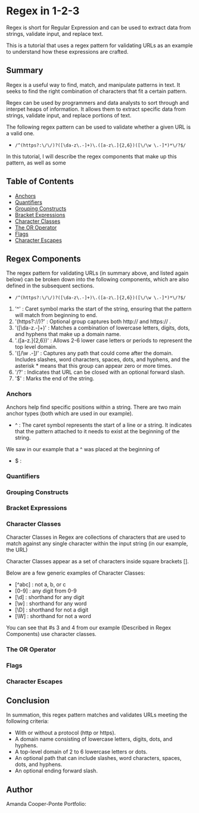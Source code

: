 
# Regex in 1-2-3 

Regex is short for Regular Expression and can be used to extract data from strings, validate input, and replace text.

This is a tutorial that uses a regex pattern for validating URLs as an example to understand how these expressions are crafted.

## Summary

Regex is a useful way to find, match, and manipulate patterns in text. It seeks to find the right combination of characters that fit a certain pattern.

Regex can be used by programmers and data analysts to sort through and interpet heaps of information. It allows them to extract specific data from strings, validate input, and replace portions of text.

The following regex pattern can be used to validate whether a given URL is a valid one.
 
* `/^(https?:\/\/)?([\da-z\.-]+)\.([a-z\.]{2,6})([\/\w \.-]*)*\/?$/`

In this tutorial, I will describe the regex components that make up this pattern, as well as some 

## Table of Contents

- [Anchors](#anchors)
- [Quantifiers](#quantifiers)
- [Grouping Constructs](#grouping-constructs)
- [Bracket Expressions](#bracket-expressions)
- [Character Classes](#character-classes)
- [The OR Operator](#the-or-operator)
- [Flags](#flags)
- [Character Escapes](#character-escapes)

## Regex Components

The regex pattern for validating URLs (in summary above, and listed again below) can be broken down into the following components, which are also defined in the subsequent sections. 
* `/^(https?:\/\/)?([\da-z\.-]+)\.([a-z\.]{2,6})([\/\w \.-]*)*\/?$/`

1. '^' : Caret symbol marks the start of the string, ensuring that the pattern will match from beginning to end.
2. '(https?:\/\/)?' : Optional group captures both http:// and https:// .
3. '([\da-z\.-]+)' : Matches a combination of lowercase letters, digits, dots, and hyphens that make up a domain name.
4. '\.([a-z\.]{2,6})' : Allows 2-6 lower case letters or periods to represent the top level domain.
5. '([\/\w \.-]*)*' : Captures any path that could come after the domain. Includes slashes, word characters, spaces, dots, and hyphens, and the asterisk * means that this group can appear zero or more times.
6. '\/?' : Indicates that URL can be closed with an optional forward slash.
7. '$' : Marks the end of the string.

### Anchors
Anchors help find specific positions within a string. There are two main anchor types (both which are used in our example).

* ^ : The caret symbol represents the start of a line or a string. It indicates that the pattern attached to it needs to exist at the beginning of the string. 

We saw in our example that a ^ was placed at the beginning of 

* $ :
### Quantifiers

### Grouping Constructs

### Bracket Expressions

### Character Classes
Character Classes in Regex are collections of characters that are used to match against any single character within the input string (in our example, the URL)

Character Classes appear as a set of characters inside square brackets [].

Below are a few generic examples of Character Classes:
* [^abc] : not a, b, or c
* [0-9] : any digit from 0-9
* [\d] : shorthand for any digit
* [\w] : shorthand for any word
* [\D] : shorthand for not a digit
* [\W] : shorthand for not a word

You can see that #s 3 and 4 from our example (Described in Regex Components) use character classes.

### The OR Operator

### Flags

### Character Escapes

## Conclusion

In summation, this regex pattern matches and validates URLs meeting the following criteria:
* With or without a protocol (http or https).
* A domain name consisting of lowercase letters, digits, dots, and hyphens.
* A top-level domain of 2 to 6 lowercase letters or dots.
* An optional path that can include slashes, word characters, spaces, dots, and hyphens.
* An optional ending forward slash.

## Author

Amanda Cooper-Ponte
Portfolio:
